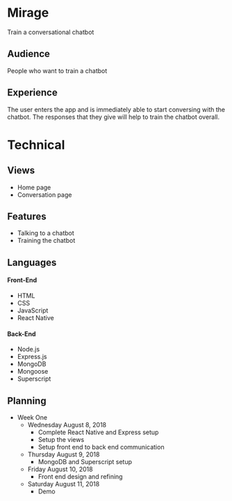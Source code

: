 # Mirage
Train a conversational chatbot

## Audience
People who want to train a chatbot

## Experience
The user enters the app and is immediately able to start conversing with the chatbot. The responses that they give will help to train the chatbot overall.

# Technical
## Views
- Home page
- Conversation page

## Features
- Talking to a chatbot
- Training the chatbot

## Languages
#### Front-End
* HTML
* CSS
* JavaScript
* React Native
#### Back-End
* Node.js
* Express.js
* MongoDB
* Mongoose
* Superscript

## Planning
- Week One
  - Wednesday August 8, 2018
    - Complete React Native and Express setup
    - Setup the views
    - Setup front end to back end communication
  - Thursday August 9, 2018
    - MongoDB and Superscript setup
  - Friday August 10, 2018
    - Front end design and refining
  - Saturday August 11, 2018
    - Demo
